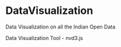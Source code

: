 # DataVisualization
Data Visualization on all the Indian Open Data

Data Visualization Tool - nvd3.js
